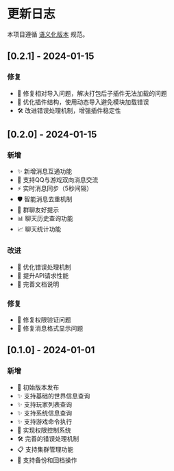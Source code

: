 # 更新日志

本项目遵循 [语义化版本](https://semver.org/lang/zh-CN/) 规范。

## [0.2.1] - 2024-01-15

### 修复
- 🐛 修复相对导入问题，解决打包后子插件无法加载的问题
- 🔧 优化插件结构，使用动态导入避免模块加载错误
- 🛠️ 改进错误处理机制，增强插件稳定性

## [0.2.0] - 2024-01-15

### 新增
- ✨ 新增消息互通功能
- 🔄 支持QQ与游戏双向消息交流
- ⚡ 实时消息同步（5秒间隔）
- 🛡️ 智能消息去重机制
- 🎯 群聊友好提示
- 📊 聊天历史查询功能
- 📈 聊天统计功能

### 改进
- 🔧 优化错误处理机制
- 🚀 提升API请求性能
- 📝 完善文档说明

### 修复
- 🐛 修复权限验证问题
- 🐛 修复消息格式显示问题

## [0.1.0] - 2024-01-01

### 新增
- 🎉 初始版本发布
- ✨ 支持基础的世界信息查询
- ✨ 支持玩家列表查询
- ✨ 支持系统信息查询
- ✨ 支持游戏命令执行
- 🔐 实现权限控制系统
- 🛠️ 完善的错误处理机制
- 📋 支持集群管理功能
- 🔄 支持备份和回档操作 